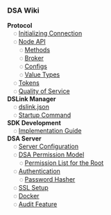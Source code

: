 ### DSA Wiki

**Protocol**<br/>
&emsp;◌ [Initializing Connection](Protocol-Communication)<br/>
&emsp;◌ [Node API](Node-API)<br/>
&emsp;&emsp;◌ [Methods](Methods)<br/>
&emsp;&emsp;◌ [Broker](Broker)<br/>
&emsp;&emsp;◌ [Configs](Configs)<br/>
&emsp;&emsp;◌ [Value Types](Value-Types)<br/>
&emsp;◌ [Tokens](Tokens)<br/>
&emsp;◌ [Quality of Service](Quality-of-Service)<br/>
**DSLink Manager**<br/>
&emsp;◌ [dslink.json](dslink.json)<br/>
&emsp;◌ [Startup Command](Startup-Command)<br/>
**SDK Development**<br/>
&emsp;◌ [Implementation Guide](SDK-Implementation-Guide)<br/>
**DSA Server**<br/>
&emsp;◌ [Server Configuration](DSA-Server-Options)<br/>
&emsp;◌ [DSA Permission Model](DSA-Permission-Model)<br/>
&emsp;&emsp;◌ [Permission List for the Root](Permission-List-for-the-Root)<br/>
&emsp;◌ [Authentication](Authentication)<br/>
&emsp;&emsp;◌ [Password Hasher](DGLux-Server---Password-Hasher)<br/>
&emsp;◌ [SSL Setup](DGLux-Server---SSL)<br/>
&emsp;◌ [Docker](Docker)<br/>
&emsp;◌ [Audit Feature](Audit-Feature)